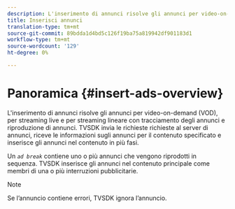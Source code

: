 ```yaml
---
description: L'inserimento di annunci risolve gli annunci per video-on-demand (VOD), per streaming live e per streaming lineare con tracciamento degli annunci e riproduzione di annunci. TVSDK invia le richieste richieste al server di annunci, riceve le informazioni sugli annunci per il contenuto specificato e inserisce gli annunci nel contenuto in più fasi.
title: Inserisci annunci
translation-type: tm+mt
source-git-commit: 89bdda1d4bd5c126f19ba75a819942df901183d1
workflow-type: tm+mt
source-wordcount: '129'
ht-degree: 0%

---
```



# Panoramica {#insert-ads-overview}

L&#39;inserimento di annunci risolve gli annunci per video-on-demand (VOD), per streaming live e per streaming lineare con tracciamento degli annunci e riproduzione di annunci. TVSDK invia le richieste richieste al server di annunci, riceve le informazioni sugli annunci per il contenuto specificato e inserisce gli annunci nel contenuto in più fasi.

Un *`ad break`* contiene uno o più annunci che vengono riprodotti in sequenza. TVSDK inserisce gli annunci nel contenuto principale come membri di una o più interruzioni pubblicitarie.

>[!NOTE]
>
>Se l’annuncio contiene errori, TVSDK ignora l’annuncio.